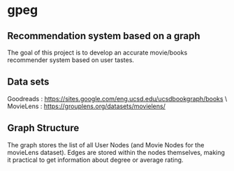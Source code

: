 # gpeg

## Recommendation system based on a graph

The goal of this project is to develop an accurate movie/books recommender system based on user tastes. 

## Data sets 

Goodreads : https://sites.google.com/eng.ucsd.edu/ucsdbookgraph/books
\\ MovieLens : https://grouplens.org/datasets/movielens/

## Graph Structure

The graph stores the list of all User Nodes (and Movie Nodes for the movieLens dataset). Edges are stored within the nodes themselves, making it practical to get information about degree or average rating. 
